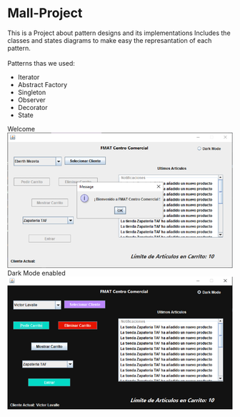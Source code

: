 # Mall-Project
This is a Project about pattern designs and its implementations
Includes the classes and states diagrams to make easy the represantation of each pattern.
<br><br>
Patterns thas we used:
<ul>
  <li> Iterator </li>
  <li> Abstract Factory </li>
  <li> Singleton </li>
  <li> Observer </li>
  <li> Decorator </li>
  <li> State </li>
</ul>

Welcome<br>
![Main title frame](https://raw.githubusercontent.com/VictorLavalle/Mall-Project/master/assets/LauncherFrame.PNG )
<br>
Dark Mode enabled<br>
![Main title frame](https://raw.githubusercontent.com/VictorLavalle/Mall-Project/master/assets/DarkMode.PNG )
